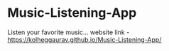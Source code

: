 # Music-Listening-App
Listen your favorite music...
website link -  https://kolheggaurav.github.io/Music-Listening-App/